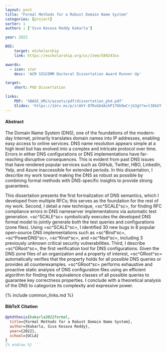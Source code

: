 ```yaml
---
layout: post
title: "Formal Methods for a Robust Domain Name System"
categories: [project]
sorter: 1
authors : ['Siva Kesava Reddy Kakarla']

year: 2022

DOI:
    target: eScholarship
    link: https://escholarship.org/uc/item/589243sx

awards:
  - icon: star
    desc: 'ACM SIGCOMM Doctoral Dissertation Award Runner Up'

target:
    short: PhD Dissertation

links:
    PDF: '%BASE_URL%/assets/pdf/dissertation_phd.pdf'
    Slides: 'https://1drv.ms/p/s!AhY-8TRoGbdAihP17Ok9wCrjG3gY?e=l38kGY'
---
```


#### Abstract

The Domain Name System (DNS), one of the foundations of the modern-day Internet,
primarily translates domain names into IP addresses, enabling easy access to online services.
DNS name resolution appears simple at a high level but has evolved into a complex and
intricate protocol over time. Errors in either DNS configurations or DNS implementations have far-reaching disruptive consequences. This is evident from past DNS issues that have rendered popular services such as GitHub, Twitter, HBO, LinkedIn, Yelp, and Azure inaccessible for extended periods.
In this dissertation, I describe my work toward making the DNS as robust as possible by combining formal methods with DNS-specific insights to provide strong guarantees.

This dissertation presents the first formalization of DNS semantics, which I developed
from multiple RFCs; this serves as the foundation for the rest of my work.
Second, I detail a new technique, =sc^SCALE^sc=, for finding RFC compliance errors in DNS nameserver implementations via automatic test generation.
=sc^SCALE^sc= symbolically executes the developed DNS formal model to jointly generate both the test queries and configurations (zone files).
Using =sc^SCALE^sc=, I identified $30$ new bugs in $8$ popular open-source DNS implementations such
as =sc^Bind^sc=, =sc^PowerDNS^sc=, =sc^Knot^sc=, and =sc^Nsd^sc=, including $3$ previously unknown critical security vulnerabilities.
Third, I describe =sc^GRoot^sc=, the first verification tool for DNS configurations.
Given the DNS zone files of an organization and a property of interest, =sc^GRoot^sc= automatically verifies that the property holds for all possible DNS queries or provides all counterexamples.
=sc^GRoot^sc= performs exhaustive and proactive static analysis of DNS configuration files using an efficient algorithm for finding the equivalence classes of all possible queries to guarantee key correctness properties.
I conclude with a theoretical analysis of the DNS to categorize its complexity and expressive power.

{% include common_links.md %}


#### BibTeX Citation

```bibtex {% raw %}
@phdthesis{kakarla2022formal,
  title={Formal Methods for a Robust Domain Name System},
  author={Kakarla, Siva Kesava Reddy},
  year={2022},
  school={UCLA}
}
{% endraw %} ```